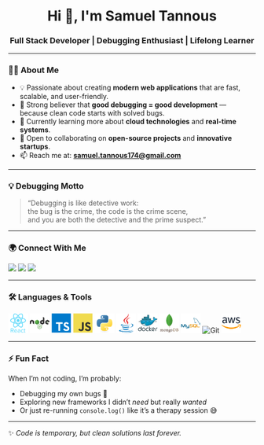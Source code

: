 <h1 align="center">Hi 👋, I'm Samuel Tannous</h1>
<h3 align="center">Full Stack Developer | Debugging Enthusiast | Lifelong Learner</h3>

---

### 👨‍💻 About Me  
- 💡 Passionate about creating **modern web applications** that are fast, scalable, and user-friendly.  
- 🐞 Strong believer that **good debugging = good development** — because clean code starts with solved bugs.  
- 🌱 Currently learning more about **cloud technologies** and **real-time systems**.  
- 🤝 Open to collaborating on **open-source projects** and **innovative startups**.  
- 📫 Reach me at: **samuel.tannous174@gmail.com**

---

### 💡 Debugging Motto  
> “Debugging is like detective work:  
> the bug is the crime, the code is the crime scene,  
> and you are both the detective and the prime suspect.”  

---

### 🌍 Connect With Me  
<p align="left">
<a href="mailto:samuel.tannous174@gmail.com"><img src="https://img.shields.io/badge/Gmail-D14836?style=for-the-badge&logo=gmail&logoColor=white"/></a>
<a href="https://www.linkedin.com/in/samuel-tannous" target="_blank"><img src="https://img.shields.io/badge/LinkedIn-0A66C2?style=for-the-badge&logo=linkedin&logoColor=white"/></a>
<a href="https://github.com/samueltannous174" target="_blank"><img src="https://img.shields.io/badge/GitHub-000000?style=for-the-badge&logo=github&logoColor=white"/></a>
</p>

---

### 🛠 Languages & Tools  
<p align="left"> 
  <img src="https://raw.githubusercontent.com/devicons/devicon/master/icons/react/react-original-wordmark.svg" alt="React" width="40" height="40"/>
  <img src="https://raw.githubusercontent.com/devicons/devicon/master/icons/nodejs/nodejs-original-wordmark.svg" alt="Node.js" width="40" height="40"/>
  <img src="https://raw.githubusercontent.com/devicons/devicon/master/icons/typescript/typescript-original.svg" alt="TypeScript" width="40" height="40"/>
  <img src="https://raw.githubusercontent.com/devicons/devicon/master/icons/javascript/javascript-original.svg" alt="JavaScript" width="40" height="40"/>
  <img src="https://raw.githubusercontent.com/devicons/devicon/master/icons/python/python-original.svg" alt="Python" width="40" height="40"/>
  <img src="https://raw.githubusercontent.com/devicons/devicon/master/icons/java/java-original.svg" alt="Java" width="40" height="40"/>
  <img src="https://raw.githubusercontent.com/devicons/devicon/master/icons/docker/docker-original-wordmark.svg" alt="Docker" width="40" height="40"/>
  <img src="https://raw.githubusercontent.com/devicons/devicon/master/icons/mongodb/mongodb-original-wordmark.svg" alt="MongoDB" width="40" height="40"/>
  <img src="https://raw.githubusercontent.com/devicons/devicon/master/icons/mysql/mysql-original-wordmark.svg" alt="MySQL" width="40" height="40"/>
  <img src="https://www.vectorlogo.zone/logos/git-scm/git-scm-icon.svg" alt="Git" width="40" height="40"/>
  <img src="https://raw.githubusercontent.com/devicons/devicon/master/icons/amazonwebservices/amazonwebservices-original-wordmark.svg" alt="AWS" width="40" height="40"/>
</p>

---

### ⚡ Fun Fact  
When I’m not coding, I’m probably:  
- Debugging my own bugs 👀  
- Exploring new frameworks I didn’t *need* but really *wanted*  
- Or just re-running `console.log()` like it’s a therapy session 😅  

---

✨ *Code is temporary, but clean solutions last forever.*  
